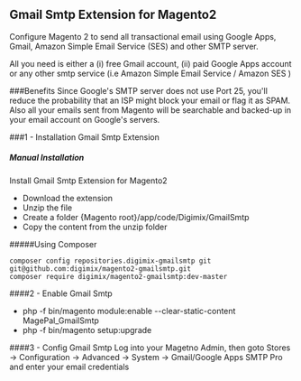 ## Gmail Smtp Extension for Magento2
Configure Magento 2 to send all transactional email using Google Apps, Gmail, Amazon Simple Email Service (SES) and other SMTP server. 

All you need is either a (i) free Gmail account, (ii) paid Google Apps account or any other smtp service (i.e Amazon Simple Email Service / Amazon SES )

###Benefits
Since Google's SMTP server does not use Port 25, you'll reduce the probability that an ISP might block your email or flag it as SPAM. Also all your emails sent from Magento will be searchable and backed-up in your email account on Google's servers. 

###1 - Installation  Gmail Smtp Extension
##### Manual Installation
Install Gmail Smtp Extension for Magento2
 * Download the extension
 * Unzip the file
 * Create a folder {Magento root}/app/code/Digimix/GmailSmtp
 * Copy the content from the unzip folder


#####Using Composer

```
composer config repositories.digimix-gmailsmtp git git@github.com:digimix/magento2-gmailsmtp.git
composer require digimix/magento2-gmailsmtp:dev-master
```

####2 -  Enable Gmail Smtp 
 * php -f bin/magento module:enable --clear-static-content MagePal_GmailSmtp
 * php -f bin/magento setup:upgrade

####3 - Config Gmail Smtp 
Log into your Magetno Admin, then goto Stores -> Configuration -> Advanced -> System -> Gmail/Google Apps SMTP Pro and enter your email credentials
